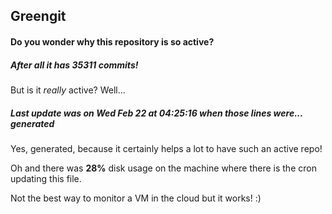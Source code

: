 ## Greengit

#### Do you wonder why this repository is so active?

##### After all it has 35311 commits!

But is it *really* active? Well...

##### Last update was on Wed Feb 22 at 04:25:16 when those lines were... generated

Yes, generated, because it certainly helps a lot to have such an active repo!

Oh and there was **28%** disk usage on the machine
where there is the cron updating this file.

Not the best way to monitor a VM in the cloud but it works! :)
